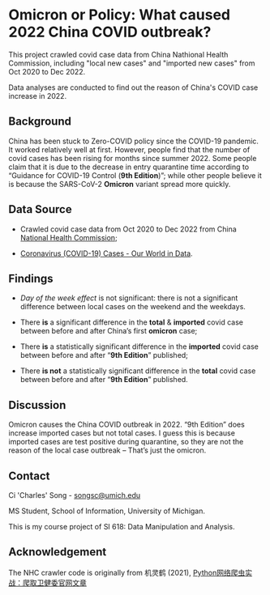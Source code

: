 # Omicron or Policy: What caused 2022 China COVID outbreak?

This project crawled covid case data from China Nathional Health Commission, including "local new cases" and "imported new cases" from Oct 2020 to Dec 2022.

Data analyses are conducted to find out the reason of China's COVID case increase in 2022.

## Background

China has been stuck to Zero-COVID policy since the COVID-19 pandemic. 
It worked relatively well at first. 
However, people find that the number of covid cases has been rising for months since summer 2022. 
Some people claim that it is due to the decrease in entry quarantine time according to “Guidance for COVID-19 Control (**9th Edition**)”; 
while other people believe it is because the SARS-CoV-2 **Omicron** variant spread more quickly. 

## Data Source

* Crawled covid case data from Oct 2020 to Dec 2022 
from China [National Health Commission](http://www.nhc.gov.cn/xcs/yqtb/list_gzbd.shtml);

* [Coronavirus (COVID-19) Cases - Our World in Data](https://ourworldindata.org/covid-cases).

## Findings

* *Day of the week effect* is not significant: there is not a significant difference between local cases on the weekend and the weekdays.

* There **is** a significant difference in the **total** & **imported** covid case between before and after China’s first **omicron** case;

* There **is** a statistically significant difference in the **imported** covid case between before and after “**9th Edition**” published;

* There **is not** a statistically significant difference in the **total** covid case between before and after “**9th Edition**” published.

## Discussion

Omicron causes the China COVID outbreak in 2022. 
“9th Edition” does increase imported cases but not total cases.
I guess this is because imported cases are test positive during quarantine,
so they are not the reason of the local case outbreak
– That’s just the omicron.

## Contact

Ci 'Charles' Song - songsc@umich.edu

MS Student, School of Information, University of Michigan.

This is my course project of SI 618: Data Manipulation and Analysis.

## Acknowledgement

The NHC crawler code is originally from 机灵鹤 (2021), [Python网络爬虫实战：爬取卫健委官网文章](https://juejin.cn/post/6996985734854869000)
